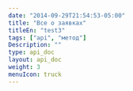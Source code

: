 ```yaml
---
date: "2014-09-29T21:54:53-05:00"
title: "Все о заявках"
titleEn: "test3"
tags: ["api", "метод"]
Description: ""
type: api_doc
layout: api_doc
weight: 3
menuIcon: truck
---
```


